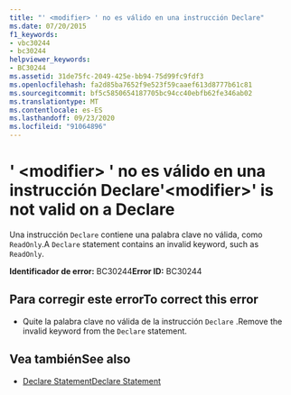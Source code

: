 ```yaml
---
title: "' <modifier> ' no es válido en una instrucción Declare"
ms.date: 07/20/2015
f1_keywords:
- vbc30244
- bc30244
helpviewer_keywords:
- BC30244
ms.assetid: 31de75fc-2049-425e-bb94-75d99fc9fdf3
ms.openlocfilehash: fa2d85ba7652f9e523f59caaef613d8777b61c81
ms.sourcegitcommit: bf5c5850654187705bc94cc40ebfb62fe346ab02
ms.translationtype: MT
ms.contentlocale: es-ES
ms.lasthandoff: 09/23/2020
ms.locfileid: "91064896"
---
```

# <a name="modifier-is-not-valid-on-a-declare"></a><span data-ttu-id="304b9-102">' \<modifier> ' no es válido en una instrucción Declare</span><span class="sxs-lookup"><span data-stu-id="304b9-102">'\<modifier>' is not valid on a Declare</span></span>

<span data-ttu-id="304b9-103">Una instrucción `Declare` contiene una palabra clave no válida, como `ReadOnly`.</span><span class="sxs-lookup"><span data-stu-id="304b9-103">A `Declare` statement contains an invalid keyword, such as `ReadOnly`.</span></span>  
  
 <span data-ttu-id="304b9-104">**Identificador de error:** BC30244</span><span class="sxs-lookup"><span data-stu-id="304b9-104">**Error ID:** BC30244</span></span>  
  
## <a name="to-correct-this-error"></a><span data-ttu-id="304b9-105">Para corregir este error</span><span class="sxs-lookup"><span data-stu-id="304b9-105">To correct this error</span></span>  
  
- <span data-ttu-id="304b9-106">Quite la palabra clave no válida de la instrucción `Declare` .</span><span class="sxs-lookup"><span data-stu-id="304b9-106">Remove the invalid keyword from the `Declare` statement.</span></span>  
  
## <a name="see-also"></a><span data-ttu-id="304b9-107">Vea también</span><span class="sxs-lookup"><span data-stu-id="304b9-107">See also</span></span>

- [<span data-ttu-id="304b9-108">Declare Statement</span><span class="sxs-lookup"><span data-stu-id="304b9-108">Declare Statement</span></span>](../language-reference/statements/declare-statement.md)
